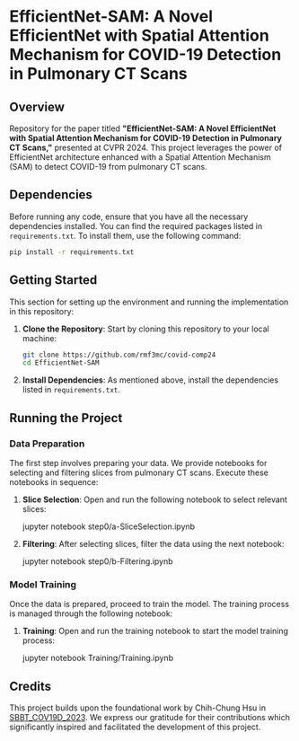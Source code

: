 
# EfficientNet-SAM: A Novel EfficientNet with Spatial Attention Mechanism for COVID-19 Detection in Pulmonary CT Scans

## Overview

Repository for the paper titled **"EfficientNet-SAM: A Novel EfficientNet with Spatial Attention Mechanism for COVID-19 Detection in Pulmonary CT Scans,"** presented at CVPR 2024. This project leverages the power of EfficientNet architecture enhanced with a Spatial Attention Mechanism (SAM) to detect COVID-19 from pulmonary CT scans.

## Dependencies

Before running any code, ensure that you have all the necessary dependencies installed. You can find the required packages listed in `requirements.txt`. To install them, use the following command:

```bash
pip install -r requirements.txt
```

## Getting Started

This section for setting up the environment and running the implementation in this repository:

1. **Clone the Repository**: Start by cloning this repository to your local machine:

   ```bash
   git clone https://github.com/rmf3mc/covid-comp24
   cd EfficientNet-SAM
   ```

2. **Install Dependencies**: As mentioned above, install the dependencies listed in `requirements.txt`.

## Running the Project

### Data Preparation

The first step involves preparing your data. We provide notebooks for selecting and filtering slices from pulmonary CT scans. Execute these notebooks in sequence:

1. **Slice Selection**:
   Open and run the following notebook to select relevant slices:
   
   
   jupyter notebook step0/a-SliceSelection.ipynb
   

2. **Filtering**:
   After selecting slices, filter the data using the next notebook:
   
   jupyter notebook step0/b-Filtering.ipynb
   

### Model Training

Once the data is prepared, proceed to train the model. The training process is managed through the following notebook:

1. **Training**:
   Open and run the training notebook to start the model training process:
   
   jupyter notebook Training/Training.ipynb
   


## Credits

This project builds upon the foundational work by Chih-Chung Hsu in [SBBT_COV19D_2023](https://github.com/jesse1029/SBBT_COV19D_2023). We express our gratitude for their contributions which significantly inspired and facilitated the development of this project.
